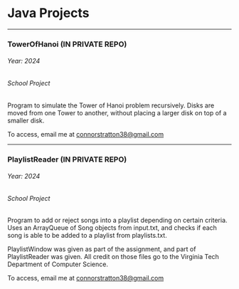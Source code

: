 # Java Projects  

-----------------------

### TowerOfHanoi (IN PRIVATE REPO)
###### Year: 2024
###### School Project

Program to simulate the Tower of Hanoi problem recursively. Disks are moved from one Tower to another, without placing a larger disk on top of a smaller disk. 

To access, email me at connorstratton38@gmail.com  


-----------------------

### PlaylistReader (IN PRIVATE REPO)
###### Year: 2024
###### School Project

Program to add or reject songs into a playlist depending on certain criteria. Uses an ArrayQueue of Song objects from input.txt, and checks if each song is able to be added to a playlist from playlists.txt.  

PlaylistWindow was given as part of the assignment, and part of PlaylistReader was given. All credit on those files go to the Virginia Tech Department of Computer Science.  

To access, email me at connorstratton38@gmail.com  
